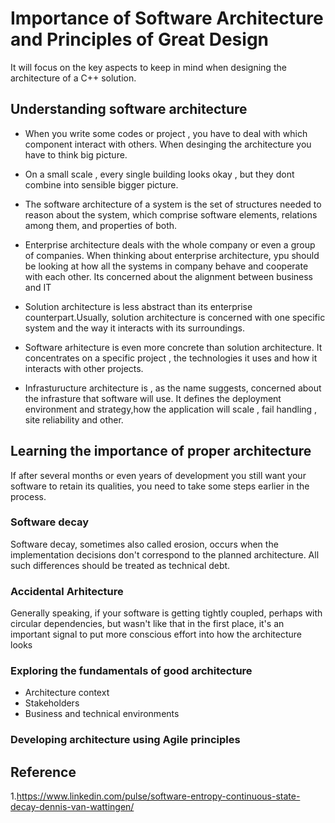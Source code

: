 # Importance of Software Architecture and Principles of Great Design

It will focus on the key aspects to keep in mind when designing the architecture of a C++ solution.

## Understanding software architecture

- When you write some codes or project , you have to deal with which component interact with others. When desinging the architecture you have to think big picture. 
  
- On a small scale , every single building looks okay , but they dont combine into sensible  bigger picture.
  
- The software architecture of a system is the set of structures needed to
reason about the system, which comprise software elements, relations
among them, and properties of both.

- Enterprise architecture deals with the whole company or even a group of companies. When thinking about enterprise architecture, ypu should be looking at how all the systems in company behave and cooperate with each other. Its concerned about the alignment between business and IT
- Solution architecture is less abstract than its enterprise counterpart.Usually, solution architecture is concerned with one specific system and the way it interacts with its surroundings. 
- Software arhitecture is even more concrete than solution architecture. It concentrates on a specific project , the technologies it uses and how it interacts with other projects.
- Infrasturucture architecture is , as the name suggests, concerned about the infrasture that software will use. It defines the deployment environment and strategy,how the application will scale , fail handling , site reliability and other.

## Learning the importance of proper architecture

If after several months or even years of development you still want your software to retain its qualities, you need to take some steps earlier in the process.

### Software decay

Software decay, sometimes also
called erosion, occurs when the implementation decisions don't correspond
to the planned architecture. All such differences should be treated as
technical debt.

### Accidental Arhitecture

Generally speaking, if your
software is getting tightly coupled, perhaps with circular dependencies, but
wasn't like that in the first place, it's an important signal to put more
conscious effort into how the architecture looks


### Exploring the fundamentals of good architecture

- Architecture context
- Stakeholders
- Business and technical environments

### Developing architecture using Agile principles

## Reference
1.<https://www.linkedin.com/pulse/software-entropy-continuous-state-decay-dennis-van-wattingen/>